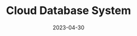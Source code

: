 ---
title: "Cloud Database System"
collection: portfolio
permalink: /portfolio/database
date: 2023-04-30
show: true
header:
  teaser: "portfolio/database.webp"
project_type: "Group Course"
excerpt: "Built a database system in Java with multiple servers that could be dynamically removed or added. Implemented LRU cache replacement strategy to speed up queries to servers."
---